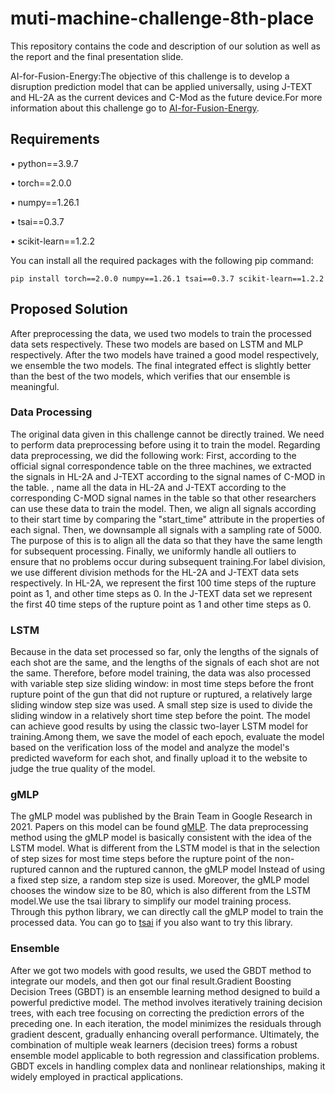 # muti-machine-challenge-8th-place
This repository contains the code and description of our solution as well as the report and the final presentation slide.

AI-for-Fusion-Energy:The objective of this challenge is to develop a disruption prediction model that can be applied universally, using J-TEXT and HL-2A as the current devices and C-Mod as the future device.For more information about this challenge go to [AI-for-Fusion-Energy](https://zindi.africa/competitions/multi-machine-disruption-prediction-challenge/).

## Requirements

• python==3.9.7

• torch==2.0.0

• numpy==1.26.1

• tsai==0.3.7

• scikit-learn==1.2.2

You can install all the required packages with the following pip command:

```pip install torch==2.0.0 numpy==1.26.1 tsai==0.3.7 scikit-learn==1.2.2 ```

## Proposed Solution

After preprocessing the data, we used two models to train the processed data sets respectively. These two models are based on LSTM and MLP respectively. After the two models have trained a good model respectively, we ensemble the two models. The final integrated effect is slightly better than the best of the two models, which verifies that our ensemble is meaningful.

### Data Processing

The original data given in this challenge cannot be directly trained. We need to perform data preprocessing before using it to train the model. Regarding data preprocessing, we did the following work: First, according to the official signal correspondence table on the three machines, we extracted the signals in HL-2A and J-TEXT according to the signal names of C-MOD in the table. , name all the data in HL-2A and J-TEXT according to the corresponding C-MOD signal names in the table so that other researchers can use these data to train the model. Then, we align all signals according to their start time by comparing the "start_time" attribute in the properties of each signal. Then, we downsample all signals with a sampling rate of 5000. The purpose of this is to align all the data so that they have the same length for subsequent processing. Finally, we uniformly handle all outliers to ensure that no problems occur during subsequent training.For label division, we use different division methods for the HL-2A and J-TEXT data sets respectively. In HL-2A, we represent the first 100 time steps of the rupture point as 1, and other time steps as 0. In the J-TEXT data set we represent the first 40 time steps of the rupture point as 1 and other time steps as 0.

### LSTM
Because in the data set processed so far, only the lengths of the signals of each shot are the same, and the lengths of the signals of each shot are not the same. Therefore, before model training, the data was also processed with variable step size sliding window: in most time steps before the front rupture point of the gun that did not rupture or ruptured, a relatively large sliding window step size was used. A small step size is used to divide the sliding window in a relatively short time step before the point. The model can achieve good results by using the classic two-layer LSTM model for training.Among them, we save the model of each epoch, evaluate the model based on the verification loss of the model and analyze the model's predicted waveform for each shot, and finally upload it to the website to judge the true quality of the model.

### gMLP
The gMLP model was published by the Brain Team in Google Research in 2021. Papers on this model can be found [gMLP](https://arxiv.org/pdf/2105.08050.pdf).
The data preprocessing method using the gMLP model is basically consistent with the idea of the LSTM model. What is different from the LSTM model is that in the selection of step sizes for most time steps before the rupture point of the non-ruptured cannon and the ruptured cannon, the gMLP model Instead of using a fixed step size, a random step size is used. Moreover, the gMLP model chooses the window size to be 80, which is also different from the LSTM model.We use the tsai library to simplify our model training process. Through this python library, we can directly call the gMLP model to train the processed data. You can go to [tsai](https://github.com/timeseriesAI/tsai) if you also want to try this library.

### Ensemble
After we got two models with good results, we used the GBDT method to integrate our models, and then got our final result.Gradient Boosting Decision Trees (GBDT) is an ensemble learning method designed to build a powerful predictive model. The method involves iteratively training decision trees, with each tree focusing on correcting the prediction errors of the preceding one. In each iteration, the model minimizes the residuals through gradient descent, gradually enhancing overall performance. Ultimately, the combination of multiple weak learners (decision trees) forms a robust ensemble model applicable to both regression and classification problems. GBDT excels in handling complex data and nonlinear relationships, making it widely employed in practical applications.
